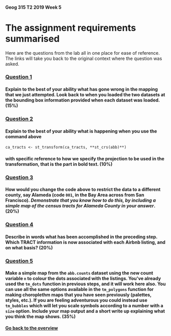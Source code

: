 #### Geog 315 T2 2019 Week 5
# The assignment requirements summarised
Here are the questions from the lab all in one place for ease of reference. The links will take you back to the original context where the question was asked.

### [**Question 1**](lab-04-02-map-projections.md#question-1) 
#### Explain to the best of your ability what has gone wrong in the mapping that we just attempted. Look back to when you loaded the two datasets at the bounding box information provided when each dataset was loaded. (15%)

### [**Question 2**](lab-04-02-map-projections.md#question-2) 
#### Explain to the best of your ability what is happening when you use the command above
    ca_tracts <- st_transform(ca_tracts, **st_crs(abb)**)
#### with specific reference to how we specify the projection to be used in the transformation, that is the part in **bold** text. (10%)

### [**Question 3**](lab-04-03-spatial-joins.md#question-3) 
#### How would you change the code above to restrict the data to a different county, say Alameda (code `001`, in the Bay Area across from San Francisco). *Demonstrate that you know how to do this, by including a simple map of the census tracts for Alameda County in your answer*. (20%)

### [**Question 4**](lab-04-03-spatial-joins.md#question-4) 
#### Describe in words what has been accomplished in the preceding step. Which TRACT information is now associated with each Airbnb listing, and on what basis? (20%)

### [**Question 5**](lab-04-03-spatial-joins.md#question-5) 
#### Make a simple map from the `abb.counts` dataset using the new count variable `n` to colour the dots associated with the listings. You've already used the `tm_dots` function in previous steps, and it will work here also. You can use all the same options available in the `tm_polygons` function for making choroplethm maps that you have seen previously (palettes, styles, etc.). If you are feeling adventurous you could instead use `tm_bubbles` which will let you scale symbols according to a number with a `size` option. Include your map output and a short write up explaining what you think the map shows. (35%)

**[Go back to the overview](lab-04-00-overview.md)**
